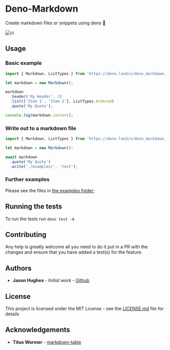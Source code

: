 # Deno-Markdown

Create markdown files or snippets using deno 🦕

![ci](https://github.com/JasonHughes94/deno-markdown/workflows/ci/badge.svg)

## Usage

### Basic example

```javascript
import { Markdown, ListTypes } from 'https://deno.land/x/deno_markdown/mod.ts';

let markdown = new Markdown();

markdown
  .header('My Header', 1)
  .list(['Item 1', 'Item 2'], ListTypes.Ordered)
  .quote('My Quote');

console.log(markdown.content);
```

### Write out to a markdown file

```javascript
import { Markdown, ListTypes } from 'https://deno.land/x/deno_markdown/mod.ts';

let markdown = new Markdown();

await markdown
  .quote('My Quote')
  .write('./examples/', 'test');
```

### Further examples

Please see the files in [the examples folder](./examples/);

## Running the tests

To run the tests run `deno test -A`

## Contributing

Any help is greatly welcome all you need to do it put in a PR with the changes and ensure that you have added a test(s) for the feature.

## Authors

* **Jason Hughes** - *Initial work* - [Github](https://github.com/JasonHughes94)

## License

This project is licensed under the MIT License - see the [LICENSE.md](LICENSE.md) file for details

## Acknowledgements 

* **Titus Wormer** - [markdown-table](https://github.com/wooorm/markdown-table)
